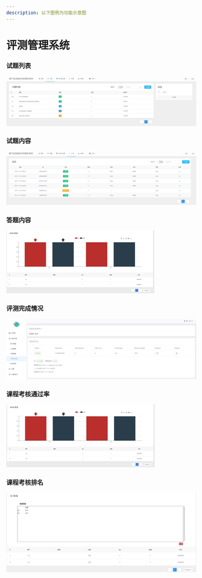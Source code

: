 ```yaml
---
description: 以下图例为功能示意图
---
```


# 评测管理系统

### 试题列表

![](../.gitbook/assets/image%20%282%29.jpeg)

### 试题内容 

![](../.gitbook/assets/image%20%2818%29.png)

### 答题内容

![](../.gitbook/assets/image%20%2811%29.png)

### 评测完成情况

![](../.gitbook/assets/image%20%2827%29.jpeg)

### 课程考核通过率

![](../.gitbook/assets/image%20%2821%29.jpeg)

### 课程考核排名

![](../.gitbook/assets/image%20%2819%29.jpeg)

